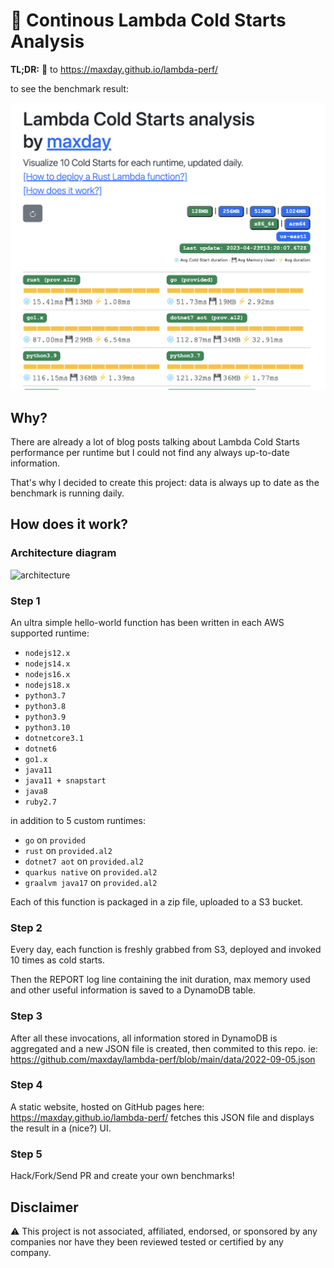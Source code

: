 # 🔄 Continous Lambda Cold Starts Analysis 

**TL;DR:** 👀 to https://maxday.github.io/lambda-perf/

to see the benchmark result: 

![screenshot](https://github.com/maxday/lambda-perf/blob/main/docs/screenshot.png)

## Why?

There are already a lot of blog posts talking about Lambda Cold Starts performance per runtime but I could not find any always up-to-date information. 

That's why I decided to create this project: data is always up to date as the benchmark is running daily.

## How does it work?

### Architecture diagram

![architecture](https://github.com/maxday/lambda-perf/blob/main/docs/architecture.png?raw=true)

### Step 1
An ultra simple hello-world function has been written in each AWS supported runtime:
- `nodejs12.x`
- `nodejs14.x`
- `nodejs16.x`
- `nodejs18.x`
- `python3.7`
- `python3.8`
- `python3.9`
- `python3.10`
- `dotnetcore3.1`
- `dotnet6`
- `go1.x`
- `java11`
- `java11 + snapstart`
- `java8`
- `ruby2.7`

in addition to 5 custom runtimes:
- `go` on `provided`
- `rust` on `provided.al2`
- `dotnet7 aot` on `provided.al2`
- `quarkus native` on `provided.al2`
- `graalvm java17` on `provided.al2`

Each of this function is packaged in a zip file, uploaded to a S3 bucket.

### Step 2

Every day, each function is freshly grabbed from S3, deployed and invoked 10 times as cold starts.

Then the REPORT log line containing the init duration, max memory used and other useful information is saved to a DynamoDB table.

### Step 3

After all these invocations, all information stored in DynamoDB is aggregated and a new JSON file is created, then commited to this repo. ie: https://github.com/maxday/lambda-perf/blob/main/data/2022-09-05.json

### Step 4

A static website, hosted on GitHub pages here: https://maxday.github.io/lambda-perf/ fetches this JSON file and displays the result in a (nice?) UI.

### Step 5

Hack/Fork/Send PR and create your own benchmarks!

## Disclaimer

⚠️ This project is not associated, affiliated, endorsed, or sponsored by any companies nor have they been reviewed tested or certified by any company.
